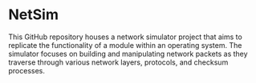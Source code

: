 # NetSim
This GitHub repository houses a network simulator project that aims to replicate the functionality of a module within an operating system. The simulator focuses on building and manipulating network packets as they traverse through various network layers, protocols, and checksum processes.
